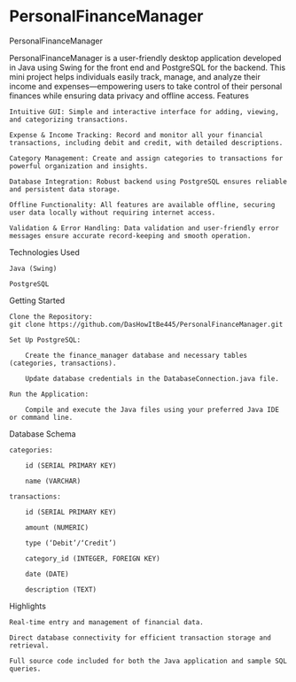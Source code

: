 # PersonalFinanceManager
PersonalFinanceManager

PersonalFinanceManager is a user-friendly desktop application developed in Java using Swing for the front end and PostgreSQL for the backend. This mini project helps individuals easily track, manage, and analyze their income and expenses—empowering users to take control of their personal finances while ensuring data privacy and offline access.
Features

    Intuitive GUI: Simple and interactive interface for adding, viewing, and categorizing transactions.

    Expense & Income Tracking: Record and monitor all your financial transactions, including debit and credit, with detailed descriptions.

    Category Management: Create and assign categories to transactions for powerful organization and insights.

    Database Integration: Robust backend using PostgreSQL ensures reliable and persistent data storage.

    Offline Functionality: All features are available offline, securing user data locally without requiring internet access.

    Validation & Error Handling: Data validation and user-friendly error messages ensure accurate record-keeping and smooth operation.

Technologies Used

    Java (Swing)

    PostgreSQL

Getting Started

    Clone the Repository:
    git clone https://github.com/DasHowItBe445/PersonalFinanceManager.git

    Set Up PostgreSQL:

        Create the finance_manager database and necessary tables (categories, transactions).

        Update database credentials in the DatabaseConnection.java file.

    Run the Application:

        Compile and execute the Java files using your preferred Java IDE or command line.

Database Schema

    categories:

        id (SERIAL PRIMARY KEY)

        name (VARCHAR)

    transactions:

        id (SERIAL PRIMARY KEY)

        amount (NUMERIC)

        type (‘Debit’/‘Credit’)

        category_id (INTEGER, FOREIGN KEY)

        date (DATE)

        description (TEXT)

Highlights

    Real-time entry and management of financial data.

    Direct database connectivity for efficient transaction storage and retrieval.

    Full source code included for both the Java application and sample SQL queries.
